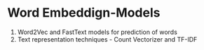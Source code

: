 # Word Embeddign-Models
1) Word2Vec and FastText models for prediction of words
2) Text representation techniques - Count Vectorizer and TF-IDF
